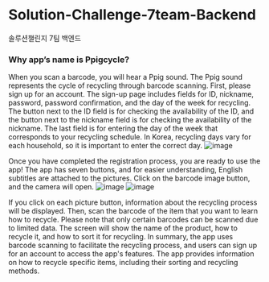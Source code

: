 # Solution-Challenge-7team-Backend
솔루션챌린지 7팀 백엔드
<br>
### Why app’s name is Ppigcycle?
When you scan a barcode, you will hear a Ppig sound. The Ppig sound represents the cycle of recycling through barcode scanning.
First, please sign up for an account. The sign-up page includes fields for ID, nickname, password, password confirmation, and the day of the week for recycling. The button next to the ID field is for checking the availability of the ID, and the button next to the nickname field is for checking the availability of the nickname. The last field is for entering the day of the week that corresponds to your recycling schedule. In Korea, recycling days vary for each household, so it is important to enter the correct day.
![image](https://user-images.githubusercontent.com/101980750/229178468-26d04fae-0411-4fc5-a8e9-c0b22d994e05.png)

Once you have completed the registration process, you are ready to use the app! The app has seven buttons, and for easier understanding, English subtitles are attached to the pictures. Click on the barcode image button, and the camera will open.
![image](https://user-images.githubusercontent.com/101980750/229178556-cd63883a-02d4-4f25-8b4f-8665b0214fdf.png) ![image](https://user-images.githubusercontent.com/101980750/229178574-d79378b6-58c3-4db9-b9b2-4bf0195edfd1.png) 

If you click on each picture button, information about the recycling process will be displayed. Then, scan the barcode of the item that you want to learn how to recycle. Please note that only certain barcodes can be scanned due to limited data. The screen will show the name of the product, how to recycle it, and how to sort it for recycling. In summary, the app uses barcode scanning to facilitate the recycling process, and users can sign up for an account to access the app's features. The app provides information on how to recycle specific items, including their sorting and recycling methods.
